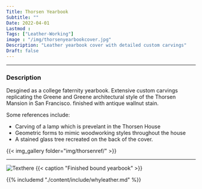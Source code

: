 ```yaml
---
Title: Thorsen Yearbook
Subtitle: ""
Date: 2022-04-01
Lastmod : 
Tags: ["Leather-Working"]
image : "/img/thorsenyearbookcover.jpg"
Description: "Leather yearbook cover with detailed custom carvings"
Draft: false
---
```


--- 


### Description ###
Desgined as a college faternity yearbook. Extensive custom carvings replicating the Greene and Greene architectural style of the Thorsen Mansion in San Francisco. finished with antique wallnut stain.

Some references include:
* Carving of a lamp which is prevelant in the Thorsen House
* Geometric forms to mimic woodworking styles throughout the house
* A stained glass tree recreated on the back of the cover.

{{< img_gallery  folder="img/thorsenref/" >}}

---


![Texthere](/img/thorsenyearbookside.jpg "")
{{< caption "Finished bound yearbook" >}}


{{% includemd "./content/include/whyleather.md" %}}  

